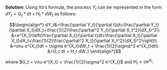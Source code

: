 

**Solution:** 
Using Ito’s formula, the process $Y_t$ can be represented in the form $dY_t=G_t*dt+H_t*dW_t$ as follows:

$$\begin{align*}
dY_t&=\frac{\partial Y_t}{\partial t}dt+\frac{\partial Y_t}{\partial X_t}dX_t+\frac{1}{2}\frac{\partial^2 Y_t}{\partial X_t^2}(dX_t)^2\\
&=e^{X_t}\left(\frac{\partial X_t}{\partial t}dt+\frac{\partial X_t}{\partial X_t}dX_t+\frac{1}{2}\frac{\partial^2 X_t}{\partial X_t^2}(dX_t)^2\right)\\
&=\mu e^{X_t}dt + \sigma e^{X_t}dW_t + \frac{1}{2}\sigma^2 e^{X_t}dt\\
&=G_t dt + H_t dW_t
\end{align*}$$

where $G_t = \mu e^{X_t} + \frac{1}{2}\sigma^2 e^{X_t}$ and $H_t = \sigma e^{X_t}$.